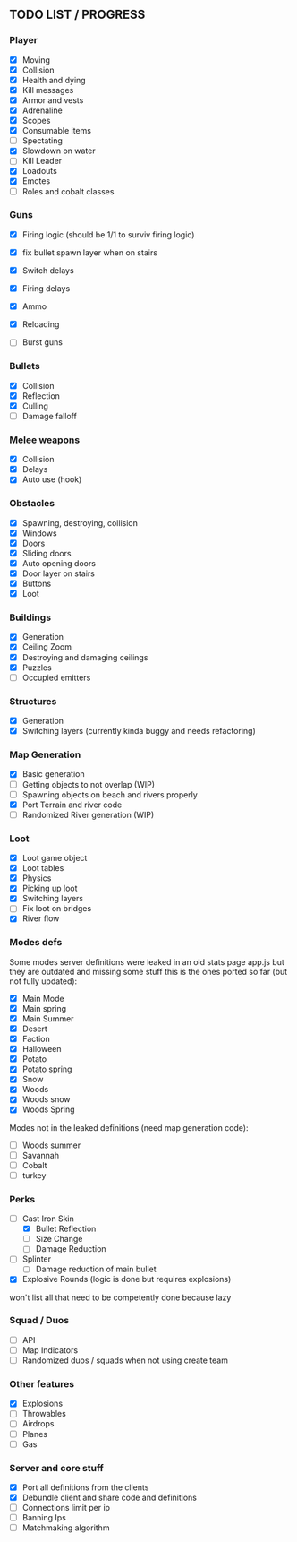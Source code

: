 ## TODO LIST / PROGRESS

### Player
 - [x] Moving
 - [x] Collision
 - [x] Health and dying
 - [x] Kill messages
 - [x] Armor and vests
 - [x] Adrenaline
 - [x] Scopes
 - [x] Consumable items
 - [ ] Spectating
 - [x] Slowdown on water
 - [ ] Kill Leader
 - [x] Loadouts
 - [x] Emotes
 - [ ] Roles and cobalt classes

### Guns
 - [x] Firing logic (should be 1/1 to surviv firing logic)
 - [x] fix bullet spawn layer when on stairs
 - [x] Switch delays
 - [x] Firing delays
 - [x] Ammo
 - [x] Reloading
 - [ ] Burst guns


### Bullets
 - [x] Collision
 - [x] Reflection
 - [x] Culling
 - [ ] Damage falloff

### Melee weapons
 - [x] Collision
 - [x] Delays
 - [x] Auto use (hook)

### Obstacles
 - [x] Spawning, destroying, collision
 - [x] Windows
 - [x] Doors
 - [x] Sliding doors
 - [x] Auto opening doors
 - [x] Door layer on stairs
 - [x] Buttons
 - [x] Loot

### Buildings
 - [x] Generation
 - [x] Ceiling Zoom
 - [x] Destroying and damaging ceilings
 - [x] Puzzles
 - [ ] Occupied emitters

### Structures
 - [x] Generation
 - [x] Switching layers (currently kinda buggy and needs refactoring)

### Map Generation
 - [x] Basic generation
 - [ ] Getting objects to not overlap (WIP)
 - [ ] Spawning objects on beach and rivers properly
 - [x] Port Terrain and river code
 - [ ] Randomized River generation (WIP)

### Loot
 - [x] Loot game object
 - [x] Loot tables
 - [x] Physics
 - [x] Picking up loot
 - [x] Switching layers
 - [ ] Fix loot on bridges
 - [x] River flow

### Modes defs
Some modes server definitions were leaked in an old stats page app.js
but they are outdated and missing some stuff
this is the ones ported so far (but not fully updated):
 - [x] Main Mode
 - [x] Main spring
 - [x] Main Summer
 - [x] Desert
 - [x] Faction
 - [x] Halloween
 - [x] Potato
 - [x] Potato spring
 - [x] Snow
 - [x] Woods
 - [x] Woods snow
 - [x] Woods Spring

Modes not in the leaked definitions (need map generation code):
 - [ ] Woods summer
 - [ ] Savannah
 - [ ] Cobalt
 - [ ] turkey

### Perks
 - [ ] Cast Iron Skin
	 - [x] Bullet Reflection
	 - [ ] Size Change
	 - [ ] Damage Reduction
 - [ ] Splinter
	 - [ ] Damage reduction of main bullet
 - [x] Explosive Rounds (logic is done but requires explosions)

won't list all that need to be competently done because lazy

### Squad / Duos
 - [ ] API
 - [ ] Map Indicators
 - [ ] Randomized duos / squads when not using create team

### Other features
 - [x] Explosions
 - [ ] Throwables
 - [ ] Airdrops
 - [ ] Planes
 - [ ] Gas

### Server and core stuff
 - [x] Port all definitions from the clients
 - [x] Debundle client and share code and definitions
 - [ ] Connections limit per ip
 - [ ] Banning Ips
 - [ ] Matchmaking algorithm
